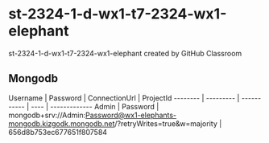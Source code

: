 # st-2324-1-d-wx1-t7-2324-wx1-elephant
st-2324-1-d-wx1-t7-2324-wx1-elephant created by GitHub Classroom
## Mongodb
 Username | Password | ConnectionUrl | ProjectId
 -------- | --------- | ----------- | ---- | -------------
 Admin | Password | mongodb+srv://Admin:Password@wx1-elephants-mongodb.kizgodk.mongodb.net/?retryWrites=true&w=majority | 656d8b753ec677651f807584

